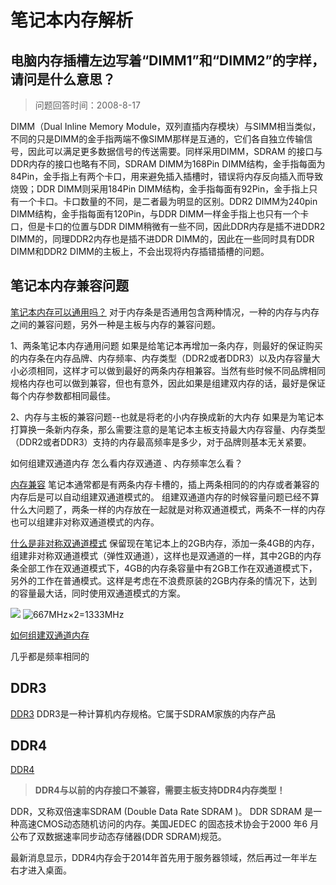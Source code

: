 # 笔记本内存解析

## 电脑内存插槽左边写着“DIMM1”和“DIMM2”的字样，请问是什么意思？
>问题回答时间：2008-8-17

DIMM（Dual Inline Memory Module，双列直插内存模块）与SIMM相当类似，不同的只是DIMM的金手指两端不像SIMM那样是互通的，它们各自独立传输信号，因此可以满足更多数据信号的传送需要。同样采用DIMM，SDRAM 的接口与DDR内存的接口也略有不同，SDRAM DIMM为168Pin DIMM结构，金手指每面为84Pin，金手指上有两个卡口，用来避免插入插槽时，错误将内存反向插入而导致烧毁；DDR DIMM则采用184Pin DIMM结构，金手指每面有92Pin，金手指上只有一个卡口。卡口数量的不同，是二者最为明显的区别。DDR2 DIMM为240pin DIMM结构，金手指每面有120Pin，与DDR DIMM一样金手指上也只有一个卡口，但是卡口的位置与DDR DIMM稍微有一些不同，因此DDR内存是插不进DDR2 DIMM的，同理DDR2内存也是插不进DDR DIMM的，因此在一些同时具有DDR DIMM和DDR2 DIMM的主板上，不会出现将内存插错插槽的问题。

## 笔记本内存兼容问题
[笔记本内存可以通用吗？](http://www.pc841.com/wenda/15370.html "2013-07-11")
对于内存条是否通用包含两种情况，一种的内存与内存之间的兼容问题，另外一种是主板与内存的兼容问题。

1、两条笔记本内存通用问题
如果是给笔记本再增加一条内存，则最好的保证购买的内存条在内存品牌、内存频率、内存类型（DDR2或者DDR3）以及内存容量大小必须相同，这样才可以做到最好的两条内存相兼容。当然有些时候不同品牌相同规格内存也可以做到兼容，但也有意外，因此如果是组建双内存的话，最好是保证每个内存参数都相同最佳。

2、内存与主板的兼容问题--也就是将老的小内存换成新的大内存
如果是为笔记本打算换一条新内存条，那么需要注意的是笔记本主板支持最大内存容量、内存类型（DDR2或者DDR3）支持的内存最高频率是多少，对于品牌则基本无关紧要。

如何组建双通道内存 怎么看内存双通道 、内存频率怎么看？


 [内存兼容](http://ask.zol.com.cn/q/34473.html "2012-12-28")
笔记本通常都是有两条内存卡槽的，插上两条相同的的内存或者兼容的内存后是可以自动组建双通道模式的。
组建双通道内存的时候容量问题已经不算什么大问题了，两条一样的内存放在一起就是对称双通道模式，两条不一样的内存也可以组建非对称双通道模式的内存。

[什么是非对称双通道模式](http://ask.zol.com.cn/q/20651.html "2012-03-05")
保留现在笔记本上的2GB内存，添加一条4GB的内存，组建非对称双通道模式（弹性双通道），这样也是双通道的一样，其中2GB的内存条全部工作在双通道模式下，4GB的内存条容量中有2GB工作在双通道模式下，另外的工作在普通模式。这样是考虑在不浪费原装的2GB内存条的情况下，达到的容量最大话，同时使用双通道模式的方案。

![](http://imgk.zol.com.cn/ask/18/17561_39c675b878a53ad9bcb1585da00110a9.jpg)
![667MHz×2=1333MHz](http://imgk.zol.com.cn/ask/18/17559_b8628f337c79e9db7b87f7358cbfddc6.jpg)


[如何组建双通道内存](http://ask.zol.com.cn/q/11220.html "2011")


几乎都是频率相同的



## DDR3
[DDR3](http://baike.baidu.com/view/529890.htm)
DDR3是一种计算机内存规格。它属于SDRAM家族的内存产品


## DDR4
[DDR4](http://baike.baidu.com/view/1372008.htm)
>**DDR4与以前的内存接口不兼容，需要主板支持DDR4内存类型！**

DDR，又称双倍速率SDRAM (Double Data Rate SDRAM )。 DDR SDRAM 是一种高速CMOS动态随机访问的内存。美国JEDEC 的固态技术协会于2000 年6 月公布了双数据速率同步动态存储器(DDR SDRAM)规范。

最新消息显示，DDR4内存会于2014年首先用于服务器领域，然后再过一年半左右才进入桌面。


